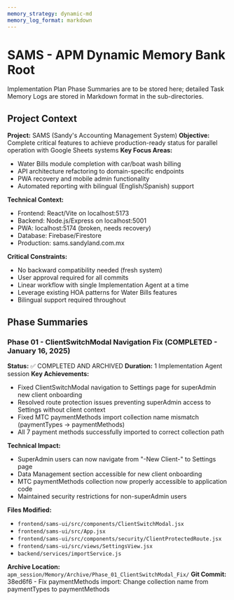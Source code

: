```yaml
---
memory_strategy: dynamic-md
memory_log_format: markdown
---
```


# SAMS - APM Dynamic Memory Bank Root

Implementation Plan Phase Summaries are to be stored here; detailed Task Memory Logs are stored in Markdown format in the sub-directories.

## Project Context

**Project:** SAMS (Sandy's Accounting Management System)
**Objective:** Complete critical features to achieve production-ready status for parallel operation with Google Sheets systems
**Key Focus Areas:**
- Water Bills module completion with car/boat wash billing
- API architecture refactoring to domain-specific endpoints
- PWA recovery and mobile admin functionality
- Automated reporting with bilingual (English/Spanish) support

**Technical Context:**
- Frontend: React/Vite on localhost:5173
- Backend: Node.js/Express on localhost:5001
- PWA: localhost:5174 (broken, needs recovery)
- Database: Firebase/Firestore
- Production: sams.sandyland.com.mx

**Critical Constraints:**
- No backward compatibility needed (fresh system)
- User approval required for all commits
- Linear workflow with single Implementation Agent at a time
- Leverage existing HOA patterns for Water Bills features
- Bilingual support required throughout

## Phase Summaries

### Phase 01 - ClientSwitchModal Navigation Fix (COMPLETED - January 16, 2025)
**Status:** ✅ COMPLETED AND ARCHIVED
**Duration:** 1 Implementation Agent session
**Key Achievements:**
- Fixed ClientSwitchModal navigation to Settings page for superAdmin new client onboarding
- Resolved route protection issues preventing superAdmin access to Settings without client context
- Fixed MTC paymentMethods import collection name mismatch (paymentTypes → paymentMethods)
- All 7 payment methods successfully imported to correct collection path

**Technical Impact:**
- SuperAdmin users can now navigate from "-New Client-" to Settings page
- Data Management section accessible for new client onboarding
- MTC paymentMethods collection now properly accessible to application code
- Maintained security restrictions for non-superAdmin users

**Files Modified:**
- `frontend/sams-ui/src/components/ClientSwitchModal.jsx`
- `frontend/sams-ui/src/App.jsx`
- `frontend/sams-ui/src/components/security/ClientProtectedRoute.jsx`
- `frontend/sams-ui/src/views/SettingsView.jsx`
- `backend/services/importService.js`

**Archive Location:** `apm_session/Memory/Archive/Phase_01_ClientSwitchModal_Fix/`
**Git Commit:** 38ed6f6 - Fix paymentMethods import: Change collection name from paymentTypes to paymentMethods